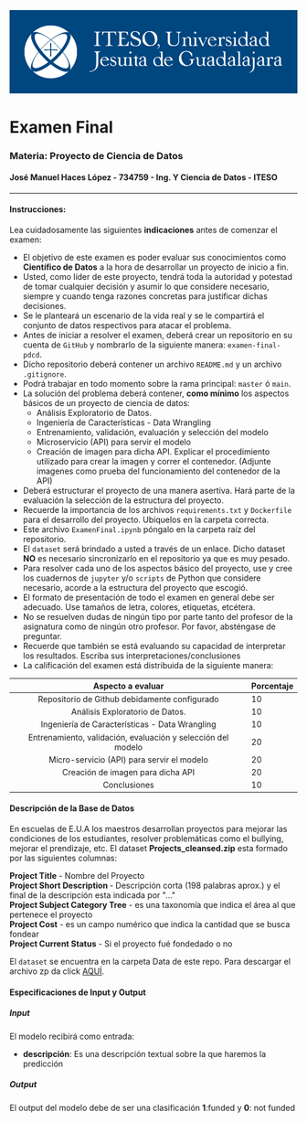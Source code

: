 ![Logo ITESO](./Data/Imagenes/logo.png)


# Examen Final
### Materia: Proyecto de Ciencia de Datos
#### José Manuel Haces López - 734759 - Ing. Y Ciencia de Datos - ITESO
_________________
#### Instrucciones:
Lea cuidadosamente las siguientes **indicaciones** antes de comenzar el examen:
- El objetivo de este examen es poder evaluar sus conocimientos como **Científico de Datos** a la hora de desarrollar un proyecto de inicio a fin.
- Usted, como líder de este proyecto, tendrá toda la autoridad y potestad de tomar cualquier decisión y asumir lo que considere necesario, siempre y cuando tenga razones concretas para justificar dichas decisiones.
- Se le planteará un escenario de la vida real y se le compartirá el conjunto de datos respectivos para atacar el problema.
- Antes de iniciar a resolver el examen, deberá crear un repositorio en su cuenta de `GitHub` y nombrarlo de la siguiente manera: `examen-final-pdcd`.
- Dicho repositorio deberá contener un archivo `README.md` y un archivo `.gitignore`.
- Podrá trabajar en todo momento sobre la rama principal: `master` ó `main`.
- La solución del problema deberá contener, **como mínimo** los aspectos básicos de un proyecto de ciencia de datos:
    - Análisis Exploratorio de Datos.
    - Ingeniería de Características - Data Wrangling
    - Entrenamiento, validación, evaluación y selección del modelo
    - Microservicio (API) para servir el modelo
    - Creación de imagen para dicha API. Explicar el procedimiento utilizado para crear la imagen y correr el contenedor. (Adjunte imagenes como prueba del funcionamiento del contenedor de la API)
- Deberá estructurar el proyecto de una manera asertiva. Hará parte de la evaluación la selección de la estructura del proyecto.
- Recuerde la importancia de los archivos `requirements.txt` y `Dockerfile` para el desarrollo del proyecto. Ubiquelos en la carpeta correcta.
- Este archivo `ExamenFinal.ipynb` póngalo en la carpeta raíz del repositorio.
- El `dataset` será brindado a usted a través de un enlace. Dicho dataset **NO** es necesario sincronizarlo en el repositorio ya que es muy pesado.
- Para resolver cada uno de los aspectos básico del proyecto, use y cree los cuadernos de `jupyter` y/o `scripts` de Python que considere necesario, acorde a la estructura del proyecto que escogió.
- El formato de presentación de todo el examen en general debe ser adecuado. Use tamaños de letra, colores, etiquetas, etcétera.
- No se resuelven dudas de ningún tipo por parte tanto del profesor de la asignatura como de ningún otro profesor. Por favor, absténgase de preguntar.
- Recuerde que también se está evaluando su capacidad de interpretar los resultados. Escriba sus interpretaciones/conclusiones
- La calificación del examen está distribuida de la siguiente manera:

|                      Aspecto a evaluar                       | Porcentaje |
|:------------------------------------------------------------:|------------|
|        Repositorio de Github debidamente configurado         | 10         |
|               Análisis Exploratorio de Datos.                | 10         |
|        Ingeniería de Características - Data Wrangling        | 10         |
| Entrenamiento, validación, evaluación y selección del modelo | 20         |
|          Micro-servicio (API) para servir el modelo          | 20         |
|              Creación de imagen para dicha API               | 20         |
|                         Conclusiones                         | 10         |


#### Descripción de la Base de Datos
<p>En escuelas de E.U.A los maestros desarrollan proyectos para mejorar las condiciones de los estudiantes, resolver problemáticas como el bullying, mejorar el prendizaje, etc. El dataset <b>Projects_cleansed.zip</b> esta formado por las siguientes columnas:<br>
</p>

<b>Project Title</b> - Nombre del Proyecto<br>
<b>Project Short Description </b> - Descripción corta (198 palabras aprox.) y el final de la descripción esta indicada por "..."<br>
<b>Project Subject Category Tree</b> - es una taxonomía que indica el área al que pertenece el proyecto<br>
    <b>Project Cost</b> - es un campo numérico que indica la cantidad que se busca fondear<br>
    <b>Project Current Status</b> - Si el proyecto fué fondedado o no<br>


El `dataset` se encuentra en la carpeta Data de este repo. Para descargar el archivo zp da click [AQUÍ](https://drive.google.com/file/d/1sQ7Fw0tO9GV-qnErJTQEbnqAACcPc18Q/view).


#### Especificaciones de Input y Output
<h5>Input</h5>
<p>El modelo recibirá como entrada:
    <ul>
        <li><b>descripción</b>: Es una descripción textual sobre la que haremos la predicción</li>
    </ul>
<h5>Output</h5>
<p>El output del modelo debe de ser una clasificación <b>1</b>:funded y <b>0</b>: not funded </p><br>

